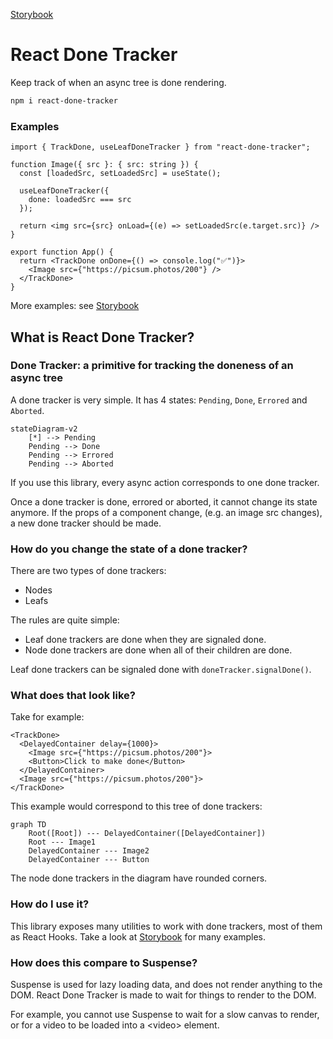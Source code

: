 [Storybook](https://react-done-tracker.vercel.app)

# React Done Tracker

Keep track of when an async tree is done rendering.

```bash
npm i react-done-tracker
```

### Examples

```tsx
import { TrackDone, useLeafDoneTracker } from "react-done-tracker";

function Image({ src }: { src: string }) {
  const [loadedSrc, setLoadedSrc] = useState();

  useLeafDoneTracker({
    done: loadedSrc === src
  });

  return <img src={src} onLoad={(e) => setLoadedSrc(e.target.src)} />
}

export function App() {
  return <TrackDone onDone={() => console.log("✅")}>
    <Image src={"https://picsum.photos/200"} />
  </TrackDone>
}
```

More examples: see [Storybook](https://react-done-tracker.vercel.app)

## What is React Done Tracker?

### Done Tracker: a primitive for tracking the doneness of an async tree

A done tracker is very simple. It has 4 states: `Pending`, `Done`, `Errored` and `Aborted`.

```mermaid
stateDiagram-v2
    [*] --> Pending
    Pending --> Done
    Pending --> Errored
    Pending --> Aborted
```

If you use this library, every async action corresponds to one done tracker.

Once a done tracker is done, errored or aborted, it cannot change its state anymore. If the props of a component change, (e.g. an image src changes), a new done tracker should be made.

### How do you change the state of a done tracker?

There are two types of done trackers:
- Nodes
- Leafs

The rules are quite simple:

- Leaf done trackers are done when they are signaled done.
- Node done trackers are done when all of their children are done.

Leaf done trackers can be signaled done with `doneTracker.signalDone()`.

### What does that look like?

Take for example:

```tsx
<TrackDone>
  <DelayedContainer delay={1000}>
    <Image src={"https://picsum.photos/200"}>
    <Button>Click to make done</Button>
  </DelayedContainer>
  <Image src={"https://picsum.photos/200"}>
</TrackDone>
```

This example would correspond to this tree of done trackers:

```mermaid
graph TD
    Root([Root]) --- DelayedContainer([DelayedContainer])
    Root --- Image1
    DelayedContainer --- Image2
    DelayedContainer --- Button
```

The node done trackers in the diagram have rounded corners.

### How do I use it?

This library exposes many utilities to work with done trackers, most of them as React Hooks. Take a look at [Storybook](https://react-done-tracker.vercel.app) for many examples.

### How does this compare to Suspense?

Suspense is used for lazy loading data, and does not render anything to the DOM. React Done Tracker is made to wait for things to render to the DOM.

For example, you cannot use Suspense to wait for a slow canvas to render, or for a video to be loaded into a &lt;video&gt; element.
